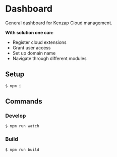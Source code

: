 # Dashboard

General dashboard for Kenzap Cloud management.

<!-- ![E-commerce](https://cdn.kenzap.com/github/img/extension-ecommerce.png) -->

<b>With solution one can:</b>

<ul>
<li>Register cloud extensions</li>
<li>Grant user access</li>
<li>Set up domain name</li>
<li>Navigate through different modules</li>
</ul>

## Setup

```shell
$ npm i
```

## Commands

### Develop

```sh
$ npm run watch
```

### Build

```sh
$ npm run build
```

